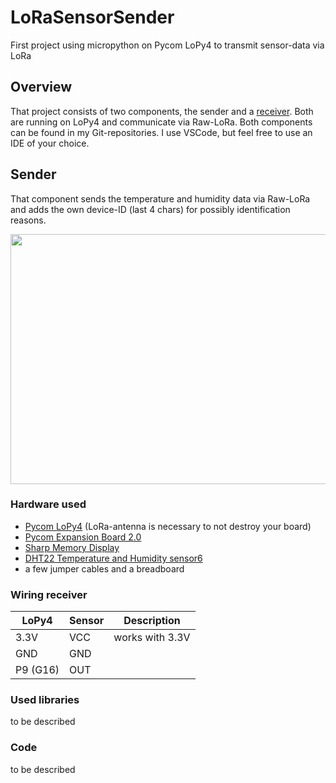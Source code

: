 # LoRaSensorSender
First project using micropython on Pycom LoPy4 to transmit sensor-data via LoRa

## Overview
That project consists of two components, the sender and a [receiver](https://github.com/worstcasebc/LoRaSensorReceiver). Both are running on LoPy4 and communicate via Raw-LoRa. Both components can be found in my Git-repositories. I use VSCode, but feel free to use an IDE of your choice.

## Sender
That component sends the temperature and humidity data via Raw-LoRa and adds the own device-ID (last 4 chars) for possibly identification reasons.

<img src="https://user-images.githubusercontent.com/58089458/69477069-0d972280-0de2-11ea-8d02-de4a6a5f4bb0.jpg" width="600" height="400" />

### Hardware used
* [Pycom LoPy4](https://pycom.io/product/lopy4/) (LoRa-antenna is necessary to not destroy your board)
* [Pycom Expansion Board 2.0](https://pycom.io/product/expansion-board-3-0/)
* [Sharp Memory Display](https://www.exp-tech.de/displays/lcd/5090/sharp-memory-display-breakout-1.3-96x96-silver-monochrome)
* [DHT22 Temperature and Humidity sensor6](https://www.exp-tech.de/sensoren/temperatur/7784/dht22-am2302-feuchtigkeits-und-temperatursensor)
* a few jumper cables and a breadboard

### Wiring receiver
|LoPy4          |Sensor         |Description                            |
| ------------- | ------------- | ------------------------------------- |
| 3.3V          | VCC           | works with 3.3V                       |
| GND           | GND           |                                       |
| P9  (G16)     | OUT           |                                       |


### Used libraries
to be described

### Code
to be described
